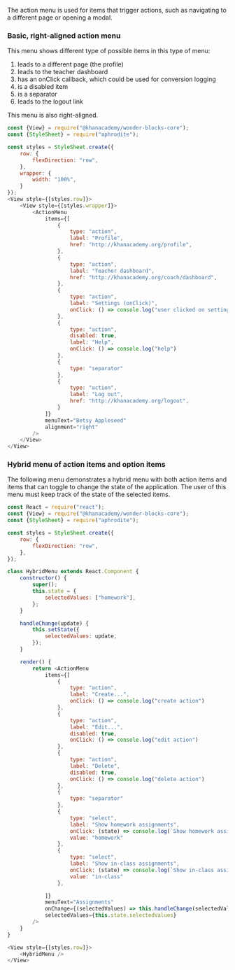 The action menu is used for items that trigger actions, such as navigating to
a different page or opening a modal.

### Basic, right-aligned action menu

This menu shows different type of possible items in this type of menu:

1. leads to a different page (the profile)
2. leads to the teacher dashboard
3. has an onClick callback, which could be used for conversion logging
4. is a disabled item
5. is a separator
6. leads to the logout link

This menu is also right-aligned.

```js
const {View} = require("@khanacademy/wonder-blocks-core");
const {StyleSheet} = require("aphrodite");

const styles = StyleSheet.create({
    row: {
        flexDirection: "row",
    },
    wrapper: {
        width: "100%",
    }
});
<View style={[styles.row]}>
    <View style={[styles.wrapper]}>
        <ActionMenu
            items={[
                {
                    type: "action",
                    label: "Profile",
                    href: "http://khanacademy.org/profile",
                },
                {
                    type: "action",
                    label: "Teacher dashboard",
                    href: "http://khanacademy.org/coach/dashboard",
                },
                {
                    type: "action",
                    label: "Settings (onClick)",
                    onClick: () => console.log("user clicked on settings")
                },
                {
                    type: "action",
                    disabled: true,
                    label: "Help",
                    onClick: () => console.log("help")
                },
                {
                    type: "separator"
                },
                {
                    type: "action",
                    label: "Log out",
                    href: "http://khanacademy.org/logout",
                }
            ]}
            menuText="Betsy Appleseed"
            alignment="right"
        />
    </View>
</View>
```

### Hybrid menu of action items and option items

The following menu demonstrates a hybrid menu with both action items and items
that can toggle to change the state of the application. The user of this menu
must keep track of the state of the selected items.

```js
const React = require("react");
const {View} = require("@khanacademy/wonder-blocks-core");
const {StyleSheet} = require("aphrodite");

const styles = StyleSheet.create({
    row: {
        flexDirection: "row",
    },
});

class HybridMenu extends React.Component {
    constructor() {
        super();
        this.state = {
            selectedValues: ["homework"],
        };
    }

    handleChange(update) {
        this.setState({
            selectedValues: update,
        });
    }

    render() {
        return <ActionMenu
            items={[
                {
                    type: "action",
                    label: "Create...",
                    onClick: () => console.log("create action")
                },
                {
                    type: "action",
                    label: "Edit...",
                    disabled: true,
                    onClick: () => console.log("edit action")
                },
                {
                    type: "action",
                    label: "Delete",
                    disabled: true,
                    onClick: () => console.log("delete action")
                },
                {
                    type: "separator"
                },
                {
                    type: "select",
                    label: "Show homework assignments",
                    onClick: (state) => console.log(`Show homework assignments ${(!state).toString()}`),
                    value: "homework"
                },
                {
                    type: "select",
                    label: "Show in-class assignments",
                    onClick: (state) => console.log(`Show in-class assignments ${(!state).toString()}`),
                    value: "in-class"
                },

            ]}
            menuText="Assignments"
            onChange={(selectedValues) => this.handleChange(selectedValues)}
            selectedValues={this.state.selectedValues}
        />
    }
}

<View style={[styles.row]}>
    <HybridMenu />
</View>
```
